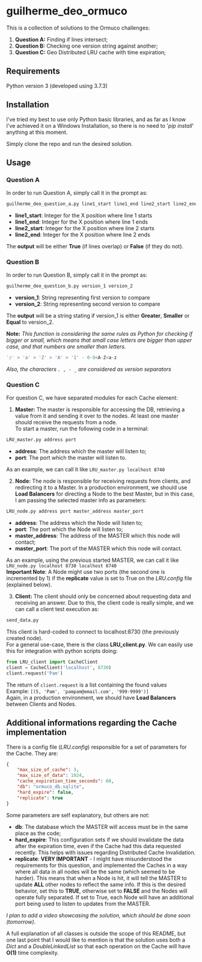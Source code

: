 # guilherme_deo_ormuco

This is a collection of solutions to the Ormuco challenges:
1. **Question A:** Finding if lines intersect;
1. **Question B:** Checking one version string against another;
1. **Question C:** Geo Distributed LRU cache with time expiration;

## Requirements

Python version 3 (developed using 3.7.3)

## Installation

I've tried my best to use only Python basic libraries, and as far as I know I've achieved it on a Windows Installation, so there is no need to '*pip install*' anything at this moment.  

Simply clone the repo and run the desired solution.

## Usage

### Question A
In order to run Question A, simply call it in the prompt as:

```bash
guilherme_deo_question_a.py line1_start line1_end line2_start line2_end
```
* **line1_start**: Integer for the X position where line 1 starts
* **line1_end**: Integer for the X position where line 1 ends
* **line2_start**: Integer for the X position where line 2 starts
* **line2_end**: Integer for the X position where line 2 ends

The **output** will be either **True** (if lines overlap) or **False** (if they do not).

### Question B
In order to run Question B, simply call it in the prompt as:

```bash
guilherme_deo_question_b.py version_1 version_2
```
* **version_1**: String representing first version to compare
* **version_2**: String representing second version to compare

The **output** will be a string stating if version_1 is either **Greater**, **Smaller** or **Equal** to version_2.  

**Note:** *This function is considering the same rules as Python for checking if bigger or small, which means that small case letters are bigger than upper case, and that numbers are smaller than letters.*  
```python
'z' > 'a' > 'Z' > 'A' > '1' - 0-9<A-Z<a-z
```
*Also, the characters `. , - _` are considered as version separators*

### Question C
For question C, we have separated modules for each Cache element:
1. **Master:** The master is responsible for accessing the DB, retrieving a value from it and sending it over to the nodes. At least one master should receive the requests from a node.  
To start a master, run the following code in a terminal:
```bash
LRU_master.py address port
```
* **address**: The address which the master will listen to;
* **port**: The port which the master will listen to.  

As an example, we can call it like `LRU_master.py localhost 8740`

2. **Node:** The node is responsible for receiving requests from clients, and redirecting it to a Master. In a production environment, we should use **Load Balancers** for directing a Node to the best Master, but in this case, I am passing the selected master info as parameters:
```bash
LRU_node.py address port master_address master_port
```
* **address**: The address which the Node will listen to;
* **port**: The port which the Node will listen to;
* **master_address**: The address of the MASTER which this node will contact;
* **master_port**: The port of the MASTER which this node will contact.  

As an example, using the previous started MASTER, we can call it like  
`LRU_node.py localhost 8730 localhost 8740`  
**Important Note**: A Node might use two ports (the second one is incremented by 1) if the **replicate** value is set to True on the *LRU.config* file (explained below).

3. **Client:** The client should only be concerned about requesting data and receiving an answer. Due to this, the client code is really simple, and we can call a client test execution as:
```bash
send_data.py
```
This client is hard-coded to connect to localhost:8730 (the previously created node).  
For a general use-case, there is the class **LRU_client.py**. We can easily use this for integration with python scripts doing:
```python
from LRU_client import CacheClient
client = CacheClient('localhost', 8730)
client.request('Pam')
```
The return of `client.request` is a list containing the found values  
Example: `[(5, 'Pam', 'pampam@email.com', '999-9999')]`  
Again, in a production environment, we should have **Load Balancers** between Clients and Nodes.


## Additional informations regarding the Cache implementation
There is a config file (*LRU.config*) responsible for a set of parameters for the Cache. They are:
```json
{
    "max_size_of_cache": 3,
    "max_size_of_data": 1024,
    "cache_expiration_time_seconds": 60,
    "db": "ormuco_db.sqlite",
    "hard_expire": false,
    "replicate": true
}
```
Some parameters are self explanatory, but others are not:
* **db**: The database which the MASTER will access must be in the same place as the code;
* **hard_expire**: This configuration sets if we should invalidate the data after the expiration time, even if the Cache had this data requested recently. This helps with issues regarding Distributed Cache Invalidation.
* **replicate**: **VERY IMPORTANT** - I might have misunderstood the requirements for this question, and implemented the Caches in a way where all data in all nodes will be the same (which seemed to be harder). This means that when a Node is hit, it will tell the MASTER to update **ALL** other nodes to reflect the same info. If this is the desired behavior, set this to **TRUE**, otherwise set to **FALSE** and the Nodes will operate fully separated. If set to True, each Node will have an additional port being used to listen to updates from the MASTER.

*I plan to add a video showcasing the solution, which should be done soon (tomorrow).*  

A full explanation of all classes is outside the scope of this README, but one last point that I would like to mention is that the solution uses both a *Dict* and a *DoubleLinkedList* so that each operation on the Cache will have **O(1)** time complexity.
